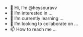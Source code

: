- 👋 Hi, I’m @heysouravv
- 👀 I’m interested in ...
- 🌱 I’m currently learning ...
- 💞️ I’m looking to collaborate on ...
- 📫 How to reach me ...

<!---
heysouravv/heysouravv is a ✨ special ✨ repository because its `README.md` (this file) appears on your GitHub profile.
You can click the Preview link to take a look at your changes.
--->
